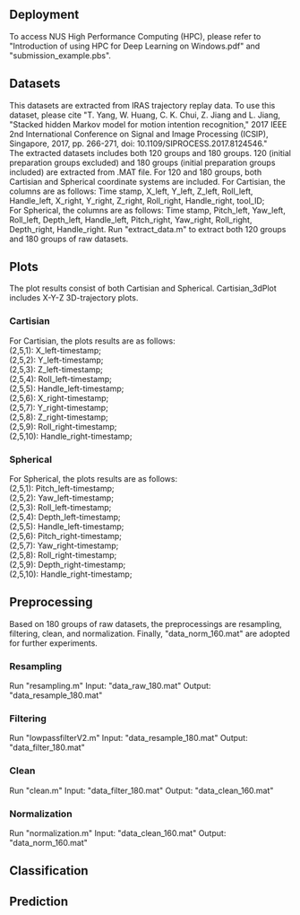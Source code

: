 ## Deployment
To access NUS High Performance Computing (HPC), please refer to "Introduction of using HPC for Deep Learning on Windows.pdf" and "submission_example.pbs".

## Datasets  
This datasets are extracted from IRAS trajectory replay data. To use this dataset, please cite "T. Yang, W. Huang, C. K. Chui, Z. Jiang and L. Jiang, "Stacked hidden Markov model for motion intention recognition," 2017 IEEE 2nd International Conference on Signal and Image Processing (ICSIP), Singapore, 2017, pp. 266-271, doi: 10.1109/SIPROCESS.2017.8124546."     
The extracted datasets includes both 120 groups and 180 groups. 120 (initial preparation groups excluded) and 180 groups (initial preparation groups included) are extracted from .MAT file.
For 120 and 180 groups, both Cartisian and Spherical coordinate systems are included.
For Cartisian, the columns are as follows: Time stamp, X_left, Y_left, Z_left, Roll_left, Handle_left, X_right, Y_right, Z_right, Roll_right, Handle_right, tool_ID;  
For Spherical, the columns are as follows: Time stamp, Pitch_left, Yaw_left, Roll_left, Depth_left, Handle_left, Pitch_right, Yaw_right, Roll_right, Depth_right, Handle_right.
Run "extract_data.m" to extract both 120 groups and 180 groups of raw datasets.

## Plots  
The plot results consist of both Cartisian and Spherical. Cartisian_3dPlot includes X-Y-Z 3D-trajectory plots.   
### Cartisian
For Cartisian, the plots results are as follows:  
(2,5,1): X_left-timestamp;  
(2,5,2): Y_left-timestamp;   
(2,5,3): Z_left-timestamp;   
(2,5,4): Roll_left-timestamp;   
(2,5,5): Handle_left-timestamp;   
(2,5,6): X_right-timestamp;   
(2,5,7): Y_right-timestamp;   
(2,5,8): Z_right-timestamp;     
(2,5,9): Roll_right-timestamp;   
(2,5,10): Handle_right-timestamp;   
### Spherical
For Spherical, the plots results are as follows:  
(2,5,1): Pitch_left-timestamp;   
(2,5,2): Yaw_left-timestamp;   
(2,5,3): Roll_left-timestamp;   
(2,5,4): Depth_left-timestamp;   
(2,5,5): Handle_left-timestamp;   
(2,5,6): Pitch_right-timestamp;   
(2,5,7): Yaw_right-timestamp;   
(2,5,8): Roll_right-timestamp;   
(2,5,9): Depth_right-timestamp;   
(2,5,10): Handle_right-timestamp;

## Preprocessing 
Based on 180 groups of raw datasets, the preprocessings are resampling, filtering, clean, and normalization. Finally, "data_norm_160.mat" are adopted for further experiments.
   
### Resampling
Run "resampling.m"
Input: "data_raw_180.mat"
Output: "data_resample_180.mat"
### Filtering
Run "lowpassfilterV2.m"
Input: "data_resample_180.mat"
Output: "data_filter_180.mat"
### Clean
Run "clean.m"
Input: "data_filter_180.mat"
Output: "data_clean_160.mat"
### Normalization
Run "normalization.m"
Input: "data_clean_160.mat"
Output: "data_norm_160.mat"

## Classification

## Prediction
